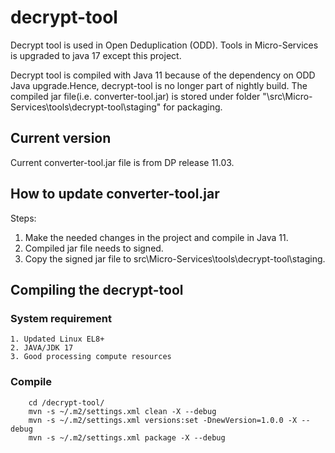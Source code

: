 # decrypt-tool 

Decrypt tool is used in Open Deduplication (ODD). Tools in Micro-Services is upgraded to java 17 except this project.

Decrypt tool is compiled with Java 11 because of the dependency on ODD Java upgrade.Hence, decrypt-tool is no longer part of nightly build.
The compiled jar file(i.e. converter-tool.jar) is stored under folder "\src\Micro-Services\tools\decrypt-tool\staging" for packaging.

## Current version

Current converter-tool.jar file is from DP release 11.03.

## How to update converter-tool.jar 

Steps:
1. Make the needed changes in the project and compile in Java 11.
2. Compiled jar file needs to signed.
3. Copy the signed jar file to src\Micro-Services\tools\decrypt-tool\staging.

## Compiling the decrypt-tool
### System requirement          
    1. Updated Linux EL8+
    2. JAVA/JDK 17
    3. Good processing compute resources
    
### Compile            

```
    cd /decrypt-tool/
    mvn -s ~/.m2/settings.xml clean -X --debug
    mvn -s ~/.m2/settings.xml versions:set -DnewVersion=1.0.0 -X --debug
    mvn -s ~/.m2/settings.xml package -X --debug
```
